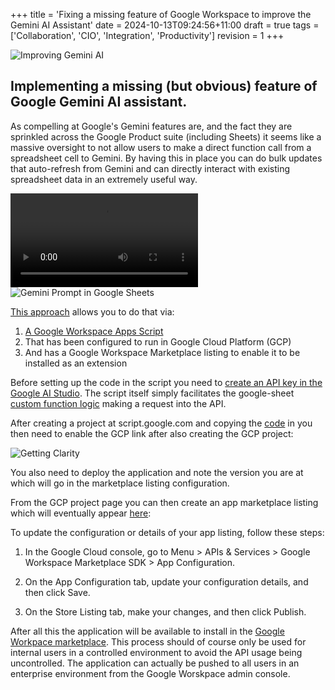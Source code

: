 +++
title = 'Fixing a missing feature of Google Workspace to improve the Gemini AI Assistant'
date = 2024-10-13T09:24:56+11:00
draft = true
tags = ['Collaboration', 'CIO', 'Integration', 'Productivity']
revision = 1
+++

![Improving Gemini AI](https://toobstar.github.io/images/caveman_computer.jpg)

## Implementing a missing (but obvious) feature of Google Gemini AI assistant.  

As compelling at Google's Gemini features are, and the fact they are sprinkled across the Google Product suite (including Sheets) it seems like a massive oversight to not allow users to make a direct function call from a spreadsheet cell to Gemini.  By having this in place you can do bulk updates that auto-refresh from Gemini and can directly interact with existing spreadsheet data in an extremely useful way. 


![Gemini Prompt in Google Sheets](https://toobstar.github.io/images/sheets_gemini_recording.mov)
![Gemini Prompt in Google Sheets](https://toobstar.github.io/images/sheets_gemini_prompt.gif)



[This approach](https://developers.google.com/workspace/add-ons/overview) allows you to do that via:

1) [A Google Workspace Apps Script](https://github.com/toobstar/google-workspace-apps-scripts/blob/main/google-sheets-gemini-function.js)
2) That has been configured to run in Google Cloud Platform (GCP)
3) And has a Google Workspace Marketplace listing to enable it to be installed as an extension

Before setting up the code in the script you need to [create an API key in the Google AI Studio](https://aistudio.google.com/app/apikey).  The script itself simply facilitates the google-sheet [custom function logic](https://sheetbest.com/blog/deploying-google-sheets-custom-functions/) making a request into the API.  

After creating a project at script.google.com and copying the [code](https://github.com/toobstar/google-workspace-apps-scripts/blob/main/google-sheets-gemini-function.js) in you then need to enable the GCP link after also creating the GCP project:

![Getting Clarity](https://toobstar.github.io/images/sheets_gemini_gcp.jpg)

You also need to deploy the application and note the version you are at which will go in the marketplace listing configuration. 

From the GCP project page you can then create an app marketplace listing which will eventually appear [here](https://developers.google.com/workspace/marketplace/manage-app-listing):

To update the configuration or details of your app listing, follow these steps:

1) In the Google Cloud console, go to Menu > APIs & Services > Google Workspace Marketplace SDK > App Configuration.

2) On the App Configuration tab, update your configuration details, and then click Save.

3) On the Store Listing tab, make your changes, and then click Publish.

After all this the application will be available to install in the [Google Workpace marketplace](https://workspace.google.com/marketplace).  This process should of course only be used for internal users in a controlled environment to avoid the API usage being uncontrolled. The application can actually be pushed to all users in an enterprise environment from the Google Worskpace admin console. 

